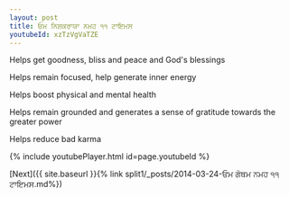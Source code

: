 ```yaml
---
layout: post
title: ਓਮ ਨਿਸ਼ਕਰਾਯਾ ਨਮਹ ੧੧ ਟਾਇਮਸ
youtubeId: xzTzVgVaTZE
---
```

 
 
Helps get goodness, bliss and peace and God's blessings
 
Helps remain focused, help generate inner energy 
 
Helps boost physical and mental health 
 
Helps remain grounded and generates a sense of gratitude towards the greater power 
 
Helps reduce bad karma
 
 
 
 


{% include youtubePlayer.html id=page.youtubeId %}
 
[Next]({{ site.baseurl }}{% link  split1/_posts/2014-03-24-ਓਮ ਗੋਥਮ ਨਮਹ ੧੧ ਟਾਇਮਸ.md%})
 
